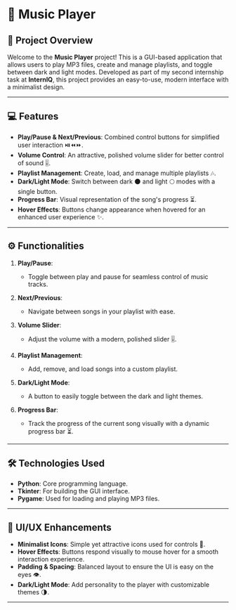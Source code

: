 # 🎵 Music Player

## 📑 Project Overview
Welcome to the **Music Player** project! This is a GUI-based application that allows users to play MP3 files, create and manage playlists, and toggle between dark and light modes. Developed as part of my second internship task at **InternIQ**, this project provides an easy-to-use, modern interface with a minimalist design.

---

## 💻 Features
- **Play/Pause & Next/Previous**: Combined control buttons for simplified user interaction ⏯️⏪⏩.
- **Volume Control**: An attractive, polished volume slider for better control of sound 🎚️.
- **Playlist Management**: Create, load, and manage multiple playlists 🎶.
- **Dark/Light Mode**: Switch between dark 🌑 and light 🌕 modes with a single button.
- **Progress Bar**: Visual representation of the song's progress ⏳.
- **Hover Effects**: Buttons change appearance when hovered for an enhanced user experience ✨.


---

## ⚙️ Functionalities

1. **Play/Pause**:
   - Toggle between play and pause for seamless control of music tracks.

2. **Next/Previous**:
   - Navigate between songs in your playlist with ease.

3. **Volume Slider**:
   - Adjust the volume with a modern, polished slider 🎚️.

4. **Playlist Management**:
   - Add, remove, and load songs into a custom playlist.

5. **Dark/Light Mode**:
   - A button to easily toggle between the dark and light themes.

6. **Progress Bar**:
   - Track the progress of the current song visually with a dynamic progress bar ⏳.

---

## 🛠️ Technologies Used
- **Python**: Core programming language.
- **Tkinter**: For building the GUI interface.
- **Pygame**: Used for loading and playing MP3 files.

---

## 🎨 UI/UX Enhancements
- **Minimalist Icons**: Simple yet attractive icons used for controls 🎨.
- **Hover Effects**: Buttons respond visually to mouse hover for a smooth interaction experience.
- **Padding & Spacing**: Balanced layout to ensure the UI is easy on the eyes 👁️.
- **Dark/Light Mode**: Add personality to the player with customizable themes 🌗.

---

